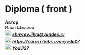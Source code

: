 # Diploma ( front ) 

**Автор**  
Илья Шнырев  
***<img src="https://www.pngrepo.com/png/285/170/email.png" width="20" height="20">  shnyrev.iilya@yandex.ru***   
***<img src="https://simpleicons.org/icons/habr.svg" width="20" height="20">  https://career.habr.com/yodji27***  
***<img src="https://simpleicons.org/icons/telegram.svg" width="20" height="20">  YodJI27***  
